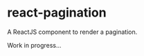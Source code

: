 react-pagination
================

A ReactJS component to render a pagination.


Work in progress...
